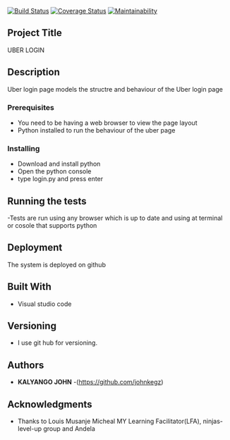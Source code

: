 [![Build Status](https://travis-ci.org/johnkegz/level-up.svg?branch=develop)](https://travis-ci.org/johnkegz/level-up)
[![Coverage Status](https://coveralls.io/repos/github/johnkegz/level-up/badge.svg)](https://coveralls.io/github/johnkegz/level-up)
[![Maintainability](https://api.codeclimate.com/v1/badges/7101c17b36f9c14185ec/maintainability)](https://codeclimate.com/github/johnkegz/level-up/maintainability)

## Project Title

UBER LOGIN

## Description
Uber login page models the structre and behaviour of the Uber login page

### Prerequisites

 * You need to be having a web browser to view the page layout
 *  Python installed to run the behaviour of the uber page

### Installing

 * Download and install python
 * Open the python console 
 * type login.py and press enter


## Running the tests

-Tests are run using any browser which is up to date and using at terminal or cosole that supports python


## Deployment

The system is deployed on github

## Built With

* Visual studio code

## Versioning

 * I use git hub for versioning.

## Authors

* **KALYANGO JOHN** -(https://github.com/johnkegz)

## Acknowledgments

* Thanks to Louis Musanje Micheal MY Learning Facilitator(LFA), ninjas-level-up group and Andela

